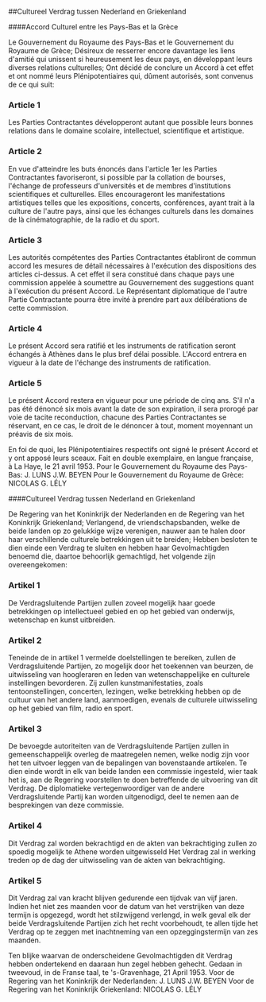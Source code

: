 <meta http-equiv='Content-Type' content='text/html; charset=utf-8' />

##Cultureel Verdrag tussen Nederland en Griekenland

####Accord Culturel entre les Pays-Bas et la Grèce

Le Gouvernement du Royaume des Pays-Bas et le Gouvernement du Royaume de Grèce; Désireux de resserrer encore davantage les liens d'amitié qui unissent si heureusement les deux pays, en développant leurs diverses relations culturelles;   Ont décidé de conclure un Accord à cet effet et ont nommé leurs Plénipotentiaires qui, dûment autorisés, sont convenus de ce qui suit:    

### Article  1  

Les Parties Contractantes développeront autant que possible leurs bonnes relations dans le domaine scolaire, intellectuel, scientifique et artistique. 

### Article  2  

En vue d'atteindre les buts énoncés dans l'article 1er les Parties Contractantes favoriseront, si possible par la collation de bourses, l'échange de professeurs d'universités et de membres d'institutions scientifiques et culturelles. Elles encourageront les manifestations artistiques telles que les expositions, concerts, conférences, ayant trait à la culture de l'autre pays, ainsi que les échanges culturels dans les domaines de là cinématographie, de la radio et du sport. 

### Article  3  

Les autorités compétentes des Parties Contractantes établiront de commun accord les mesures de détail nécessaires à l'exécution des dispositions des articles ci-dessus. A cet effet il sera constitué dans chaque pays une commission appelée à soumettre au Gouvernement des suggestions quant à l'exécution du présent Accord. Le Représentant diplomatique de l'autre Partie Contractante pourra être invité à prendre part aux délibérations de cette commission. 

### Article  4  

Le présent Accord sera ratifié et les instruments de ratification seront échangés à Athènes dans le plus bref délai possible. L'Accord entrera en vigueur à la date de l'échange des instruments de ratification. 

### Article  5  

Le présent Accord restera en vigueur pour une période de cinq ans. S'il n'a pas été dénoncé six mois avant la date de son expiration, il sera prorogé par voie de tacite reconduction, chacune des Parties Contractantes se réservant, en ce cas, le droit de le dénoncer à tout, moment moyennant un préavis de six mois. 

En foi de quoi, les Plénipotentiaires respectifs ont signé le présent Accord et y ont apposé leurs sceaux. Fait en double exemplaire, en langue française, à La Haye, le 21 avril 1953. Pour le Gouvernement du Royaume des Pays-Bas: J. LUNS  J.W. BEYEN Pour le Gouvernement du Royaume de Grèce:  NICOLAS G. LÉLY  

####Cultureel Verdrag tussen Nederland en Griekenland

De Regering van het Koninkrijk der Nederlanden en de Regering van het Koninkrijk Griekenland; Verlangend, de vriendschapsbanden, welke de beide landen op zo gelukkige wijze verenigen, nauwer aan te halen door haar verschillende culturele betrekkingen uit te breiden;   Hebben besloten te dien einde een Verdrag te sluiten en hebben haar Gevolmachtigden benoemd die, daartoe behoorlijk gemachtigd, het volgende zijn overeengekomen:    

### Artikel  1  

De Verdragsluitende Partijen zullen zoveel mogelijk haar goede betrekkingen op intellectueel gebied en op het gebied van onderwijs, wetenschap en kunst uitbreiden. 

### Artikel  2  

Teneinde de in artikel 1 vermelde doelstellingen te bereiken, zullen de Verdragsluitende Partijen, zo mogelijk door het toekennen van beurzen, de uitwisseling van hoogleraren en leden van wetenschappelijke en culturele instellingen bevorderen. Zij zullen kunstmanifestaties, zoals tentoonstellingen, concerten, lezingen, welke betrekking hebben op de cultuur van het andere land, aanmoedigen, evenals de culturele uitwisseling op het gebied van film, radio en sport. 

### Artikel  3  

De bevoegde autoriteiten van de Verdragsluitende Partijen zullen in gemeenschappelijk overleg de maatregelen nemen, welke nodig zijn voor het ten uitvoer leggen van de bepalingen van bovenstaande artikelen. Te dien einde wordt in elk van beide landen een commissie ingesteld, wier taak het is, aan de Regering voorstellen te doen betreffende de uitvoering van dit Verdrag. De diplomatieke vertegenwoordiger van de andere Verdragsluitende Partij kan worden uitgenodigd, deel te nemen aan de besprekingen van deze commissie. 

### Artikel  4  

Dit Verdrag zal worden bekrachtigd en de akten van bekrachtiging zullen zo spoedig mogelijk te Athene worden uitgewisseld Het Verdrag zal in werking treden op de dag der uitwisseling van de akten van bekrachtiging. 

### Artikel  5  

Dit Verdrag zal van kracht blijven gedurende een tijdvak van vijf jaren. Indien het niet zes maanden voor de datum van het verstrijken van deze termijn is opgezegd, wordt het stilzwijgend verlengd, in welk geval elk der beide Verdragsluitende Partijen zich het recht voorbehoudt, te allen tijde het Verdrag op te zeggen met inachtneming van een opzeggingstermijn van zes maanden. 

Ten blijke waarvan de onderscheidene Gevolmachtigden dit Verdrag hebben ondertekend en daaraan hun zegel hebben gehecht. Gedaan in tweevoud, in de Franse taal, te 's-Gravenhage, 21 April 1953. Voor de Regering van het Koninkrijk der Nederlanden: J. LUNS  J.W. BEYEN Voor de Regering van het Koninkrijk Griekenland:  NICOLAS G. LÉLY  

